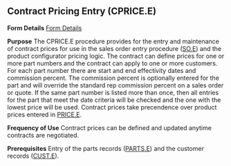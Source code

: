 ## Contract Pricing Entry (CPRICE.E)
<PageHeader />

**Form Details**
[Form Details](../CPRICE-E-1/README.md)

**Purpose**
The CPRICE.E procedure provides for the entry and maintenance of contract
prices for use in the sales order entry procedure ([SO.E](../SO-E/README.md)) and the
product configurator pricing logic. The contract can define prices for one or
more part numbers and the contract can apply to one or more customers. For
each part number there are start and end effectivity dates and commission
percent. The commission percent is optionally entered for the part and will
override the standard rep commission percent on a sales order or quote. If the
same part number is listed more than once, then all entries for the part that
meet the date criteria will be checked and the one with the lowest price will
be used. Contract prices take precendence over product prices entered in
[PRICE.E](../PRICE-E/README.md).

**Frequency of Use**
Contract prices can be defined and updated anytime contracts are negotiated.

**Prerequisites**
Entry of the parts records ([PARTS.E](../PARTS-E/README.md)) and the customer records
([CUST.E](../CUST-E/README.md)).

<badge text= "Version 8.10.57 " vertical="middle" />

<PageFooter />
